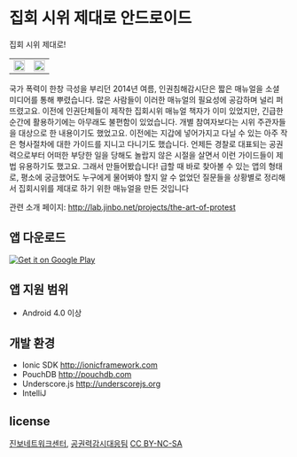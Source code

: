 # 집회 시위 제대로 안드로이드
집회 시위 제대로!   

<table border="0" width="100%"><tr><td width="50%"><img src="http://lab.jinbo.net/wordpress/wp-content/uploads/2015/08/cover-1.png" style="width: 100%;"></td><td><img src="http://lab.jinbo.net/wordpress/wp-content/uploads/2015/08/iphone-1.png" style="float:left; width: 100%;"></tr></table>
국가 폭력이 한창 극성을 부리던 2014년 여름, 인권침해감시단은 짧은 매뉴얼을 소셜 미디어를 통해 뿌렸습니다. 많은 사람들이 이러한 매뉴얼의 필요성에 공감하며 널리 퍼뜨렸고요.
이전에 인권단체들이 제작한 집회시위 매뉴얼 책자가 이미 있었지만, 긴급한 순간에 활용하기에는 아무래도 불편함이 있었습니다. 개별 참여자보다는 시위 주관자들을 대상으로 한 내용이기도 했었고요. 이전에는 지갑에 넣어가지고 다닐 수 있는 아주 작은 형사절차에 대한 가이드를 지니고 다니기도 했습니다. 언제든 경찰로 대표되는 공권력으로부터 어떠한 부당한 일을 당해도 놀랍지 않은 시절을 살면서 이런 가이드들이 제법 유용하기도 했고요.
그래서 만들어봤습니다! 급할 때 바로 찾아볼 수 있는 앱의 형태로, 평소에 궁금했어도 누구에게 물어봐야 할지 알 수 없었던 질문들을 상황별로 정리해서 집회시위를 제대로 하기 위한 매뉴얼을 만든 것입니다

관련 소개 페이지: http://lab.jinbo.net/projects/the-art-of-protest

## 앱 다운로드
<a href="https://play.google.com/store/apps/details?id=net.jinbo.theartofprotest">
  <img alt="Get it on Google Play"
       src="https://developer.android.com/images/brand/ko_generic_rgb_wo_60.png" />
</a>

## 앱 지원 범위
* Android 4.0 이상

## 개발 환경
* Ionic SDK http://ionicframework.com
* PouchDB http://pouchdb.com
* Underscore.js http://underscorejs.org
* IntelliJ

## license
<a href="http://www.jinbo.net" target="_blank">진보네트워크센터</a>, <a href="http://policewatch.jinbo.net/" target="_blank">공권력감시대응팀</a> <a href="https://creativecommons.org/licenses/by-nc-sa/2.0/" target="_blank">CC BY-NC-SA</a>

